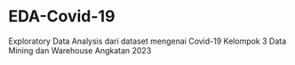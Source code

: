 # EDA-Covid-19
Exploratory Data Analysis dari dataset mengenai Covid-19
Kelompok 3 Data Mining dan Warehouse Angkatan 2023
